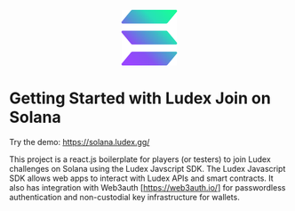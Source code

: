 <p align="center">
  <img width="100" height="100" src="/public/assets/solana.svg">
</p>

# Getting Started with Ludex Join on Solana

Try the demo: https://solana.ludex.gg/

This project is a react.js boilerplate for players (or testers) to join Ludex challenges on Solana using the Ludex Javscript SDK. The Ludex Javascript SDK allows web apps to interact with Ludex APIs and smart contracts. It also has integration with Web3auth [https://web3auth.io/] for passwordless authentication and non-custodial key infrastructure for wallets.
